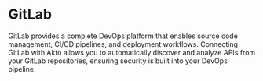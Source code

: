 # GitLab

GitLab provides a complete DevOps platform that enables source code management, CI/CD pipelines, and deployment workflows. Connecting GitLab with Akto allows you to automatically discover and analyze APIs from your GitLab repositories, ensuring security is built into your DevOps pipeline.
